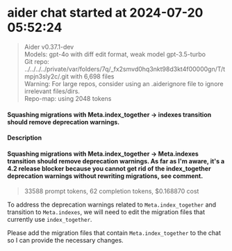 
# aider chat started at 2024-07-20 05:52:24

> Aider v0.37.1-dev  
> Models: gpt-4o with diff edit format, weak model gpt-3.5-turbo  
> Git repo: ../../../../private/var/folders/7q/_fx2smvd0hq3nkt98d3kt4f00000gn/T/tmpjn3sly2c/.git with 6,698 files  
> Warning: For large repos, consider using an .aiderignore file to ignore irrelevant files/dirs.  
> Repo-map: using 2048 tokens  

#### Squashing migrations with Meta.index_together -> indexes transition should remove deprecation warnings.  
#### Description  
#### 	  
#### Squashing migrations with Meta.index_together -> Meta.indexes transition should remove deprecation warnings. As far as I'm aware, it's a 4.2 release blocker because you cannot get rid of the index_together deprecation warnings without rewriting migrations, see comment.  
> 33588 prompt tokens, 62 completion tokens, $0.168870 cost  

To address the deprecation warnings related to `Meta.index_together` and transition to `Meta.indexes`, we will need to edit the migration files that currently use `index_together`.

Please add the migration files that contain `Meta.index_together` to the chat so I can provide the necessary changes.

